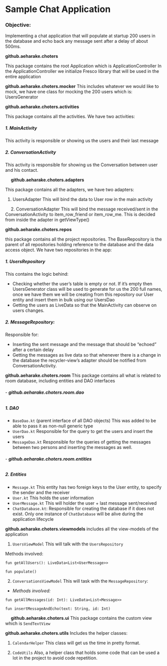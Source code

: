 # Sample Chat Application

### Objective:
Implementing a chat application that will populate at startup 200 users in the database and echo back any message sent after a delay of about 500ms.

**github.aeharake.choters**

This package contains the root Application which is ApplicationController
In the ApplicationController we initialize Fresco library that will be used in the entire application

**github.aeharake.choters.mocker**
This includes whatever we would like to mock, we have one class for mocking the 200 users which is:  UsersGenerator

**github.aeharake.choters.activities**

This package contains all the activities. We have two activities:
##### 1.	MainActivity

This activity is responsible or showing us the users and their last message

##### 2.	ConversationActivity
This activity is responsible for showing us the Conversation between user and his contact.

 
**github.aeharake.choters.adapters**

This package contains all the adapters, we have two adapters:
1.	UsersAdapter
This will bind the data to User row in the main activity


 
2.	ConversationAdapter
This will bind the message received/sent in the ConversationActivity to item_row_friend or item_row_me.  This is decided from inside the adapter in getViewType()



**github.aeharake.choters.repos**

this package contains all the project repositories. The BaseRepository is the parent of all repositories holding reference to the database and the data access object.
We have two repositories in the app:
##### 1.	UsersRepository
This contains the logic behind:
-	Checking whether the user’s table is empty or not. If it’s empty then UsersGenerator class will be used to generate for us the 200 full names, once we have them we will be creating from this repository our User entity and insert them in bulk using our UsersDao
-	Getting the users as LiveData so that the MainActivity can observe on users changes.
##### 2.	MessageRepository:

Responsible for:
-	Inserting the sent message and the message that should be “echoed” after a certain delay
-	Getting the messages as live data so that whenever there is a change in the database the recycler-view’s adapter should be notified from ConversationActivity.

**github.aeharake.choters.room**
This package contains all what is related to room database, including entities and DAO interfaces

###### - **github.aeharake.choters.room.dao**

##### 1.	DAO
-	`BaseDao.kt` (parent interface of all DAO objects)
This was added to be able to pass it as non-null generic type
-	`UserDao.kt`
Responsible for the query to get the users and insert the users
-	`MessageDao.kt`
Responsible for the queries of getting the messages between two persons and inserting the messages as well.

###### - **github.aeharake.choters.room.entities**

##### 2.	Entities
- `Message.kt`
This entity has two foreign keys to the User entity, to specify the sender and the receiver
- 	`User.kt`
This holds the user information
- 	`UserMessage.kt`
This will holder the user + last message sent/received
- 	`ChatDatabase.kt`:
Responsible for creating the database if it does not exist. Only one instance of `ChatDatabase` will be alive during the application lifecycle

**github.aeharake.choters.viewmodels**
includes all the view-models of the application

1.	`UsersViewModel`
This will talk with the `UsersRepository`

Methods involved:

`fun getAllUsers(): LiveData<List<UserMessage>>`

`fun populate()`

2.	`ConversationsViewModel`
This will task with the `MessageRepository`:

- *Methods involved:*

`fun getAllMessages(id: Int): LiveData<List<Message>>`

`fun insertMessageAndEcho(text: String, id: Int)`

 
**github.aeharake.choters.ui**
This package contains the custom view which is `SendTextView`

**github.aeharake.choters.utils**
Includes the helper classes:
1.	`CalendarHelper`
This class will get us the time in pretty format.

2.	`CodeUtils`
Also, a helper class that holds some code that can be used a lot in the project to avoid code repetition.
